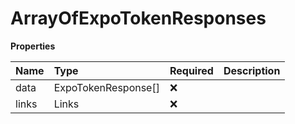 # ArrayOfExpoTokenResponses

**Properties**

| Name  | Type                | Required | Description |
| :---- | :------------------ | :------- | :---------- |
| data  | ExpoTokenResponse[] | ❌       |             |
| links | Links               | ❌       |             |

<!-- This file was generated by liblab | https://liblab.com/ -->
